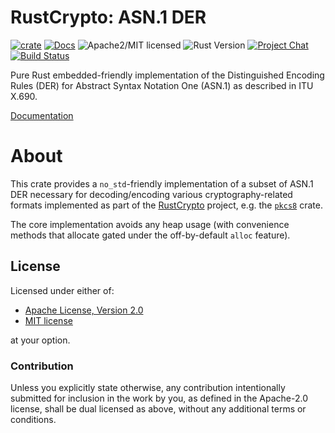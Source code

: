 # RustCrypto: ASN.1 DER

[![crate][crate-image]][crate-link]
[![Docs][docs-image]][docs-link]
![Apache2/MIT licensed][license-image]
![Rust Version][rustc-image]
[![Project Chat][chat-image]][chat-link]
[![Build Status][build-image]][build-link]

Pure Rust embedded-friendly implementation of the Distinguished Encoding Rules (DER)
for Abstract Syntax Notation One (ASN.1) as described in ITU X.690.

[Documentation][docs-link]

# About

This crate provides a `no_std`-friendly implementation of a subset of ASN.1 DER
necessary  for decoding/encoding various cryptography-related formats
implemented as part of the [RustCrypto] project, e.g. the [`pkcs8`] crate.

The core implementation avoids any heap usage (with convenience methods
that allocate gated under the off-by-default `alloc` feature).

## License

Licensed under either of:

 * [Apache License, Version 2.0](http://www.apache.org/licenses/LICENSE-2.0)
 * [MIT license](http://opensource.org/licenses/MIT)

at your option.

### Contribution

Unless you explicitly state otherwise, any contribution intentionally submitted
for inclusion in the work by you, as defined in the Apache-2.0 license, shall be
dual licensed as above, without any additional terms or conditions.

[//]: # (badges)

[crate-image]: https://img.shields.io/crates/v/der.svg
[crate-link]: https://crates.io/crates/der
[docs-image]: https://docs.rs/der/badge.svg
[docs-link]: https://docs.rs/der/
[license-image]: https://img.shields.io/badge/license-Apache2.0/MIT-blue.svg
[rustc-image]: https://img.shields.io/badge/rustc-1.47+-blue.svg
[chat-image]: https://img.shields.io/badge/zulip-join_chat-blue.svg
[chat-link]: https://rustcrypto.zulipchat.com/#narrow/stream/260052-utils
[build-image]: https://github.com/RustCrypto/utils/workflows/der/badge.svg?branch=master&event=push
[build-link]: https://github.com/RustCrypto/utils/actions?query=workflow:der

[//]: # (general links)

[RustCrypto]: https://github.com/rustcrypto
[`pkcs8`]: https://docs.rs/pkcs8/
[RustCrypto/utils#370]: https://github.com/RustCrypto/utils/issues/370
